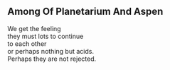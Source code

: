 Among Of Planetarium And Aspen
------------------------------
We get the feeling  
they must lots to continue  
to each other  
or perhaps nothing but acids.  
Perhaps they are not rejected.  
